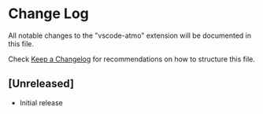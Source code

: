 # Change Log

All notable changes to the "vscode-atmo" extension will be documented in this file.

Check [Keep a Changelog](http://keepachangelog.com/) for recommendations on how to structure this file.

## [Unreleased]

- Initial release